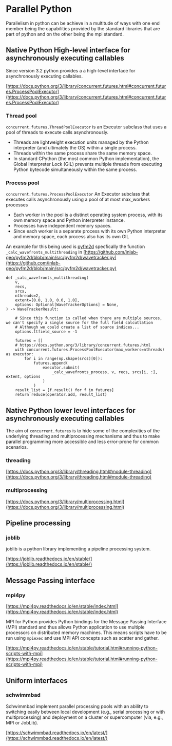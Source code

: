 # Parallel Python

Parallelism in python can be achieve in a multitude of ways with one end member being 
the capabilities provided by the standard libraries that are part of python and on the 
other being the mpi standard.


## Native Python High-level interface for asynchronously executing callables

Since version 3.2 python provides a a high-level interface for asynchronously executing callables.

[https://docs.python.org/3/library/concurrent.futures.html#concurrent.futures.ProcessPoolExecutor](https://docs.python.org/3/library/concurrent.futures.html#concurrent.futures.ProcessPoolExecutor)

### Thread pool
`concurrent.futures.ThreadPoolExecutor` is an Executor subclass that uses a pool of threads to execute calls asynchronously. 
 - Threads are lightweight execution units managed by the Python interpreter (and ultimately the OS) within a single process.
 - Threads within the same process share the same memory space.
 - In standard CPython (the most common Python implementation), the Global Interpreter Lock (GIL) prevents multiple threads from executing Python bytecode simultaneously within the same process.


### Process pool 

`concurrent.futures.ProcessPoolExecutor` An Executor subclass that executes calls 
asynchronously using a pool of at most max_workers processes
 - Each worker in the pool is a distinct operating system process, with its own memory space and Python interpreter instance. 
- Processes have independent memory spaces.
- Since each worker is a separate process with its own Python interpreter and memory space, each process also has its own GIL

An example for this being used is [pyfm2d](https://github.com/inlab-geo/pyfm2d/blob/main/src/pyfm2d) specfically the function
`_calc_wavefronts_multithreading` in  [https://github.com/inlab-geo/pyfm2d/blob/main/src/pyfm2d/wavetracker.py](https://github.com/inlab-geo/pyfm2d/blob/main/src/pyfm2d/wavetracker.py)

```
def _calc_wavefronts_multithreading(
    v,
    recs,
    srcs,
    nthreads=2,
    extent=[0.0, 1.0, 0.0, 1.0],
    options: Optional[WaveTrackerOptions] = None,
) -> WaveTrackerResult:

    # Since this function is called when there are multiple sources, we can't specify a single source for the full field calcutlation
    # Although we could create a list of source indices...
    options.ttfield_source = -1

    futures = []
    # https://docs.python.org/3/library/concurrent.futures.html
    with concurrent.futures.ProcessPoolExecutor(max_workers=nthreads) as executor:
        for i in range(np.shape(srcs)[0]):
            futures.append(
                executor.submit(
                    _calc_wavefronts_process, v, recs, srcs[i, :], extent, options
                )
            )
    result_list = [f.result() for f in futures]
    return reduce(operator.add, result_list)
```

## Native Python lower level interfaces for asynchronously executing callables

The aim of `concurrent.futures` is to hide some of the complexities 
of the underlying threading and multiprocessing mechanisms and thus to make parallel 
programming more accessible and less error-prone for common scenarios.

### threading 
[https://docs.python.org/3/library/threading.html#module-threading](https://docs.python.org/3/library/threading.html#module-threading)
 
### multiprocessing
[https://docs.python.org/3/library/multiprocessing.html](https://docs.python.org/3/library/multiprocessing.html)



## Pipeline processing

### joblib

joblib is a python library implementing a pipeline processing system.

[https://joblib.readthedocs.io/en/stable/](https://joblib.readthedocs.io/en/stable/)


## Message Passing interface 

### mpi4py

[https://mpi4py.readthedocs.io/en/stable/index.html](https://mpi4py.readthedocs.io/en/stable/index.html)

MPI for Python provides Python bindings for the Message Passing Interface (MPI) 
standard and thus allows Python application to use multiple processors on 
distributed memory machines. This means scripts have to be run using `mpiexec` 
and use MPI API concepts such as scatter and gather.

[https://mpi4py.readthedocs.io/en/stable/tutorial.html#running-python-scripts-with-mpi](https://mpi4py.readthedocs.io/en/stable/tutorial.html#running-python-scripts-with-mpi)

## Uniform interfaces

### schwimmbad

Schwimmbad implement parallel processing pools with an ability to switching easily between local development (e.g., serial processing or with multiprocessing) and deployment on a cluster or supercomputer (via, e.g., MPI or JobLib).

[https://schwimmbad.readthedocs.io/en/latest/](https://schwimmbad.readthedocs.io/en/latest/)
